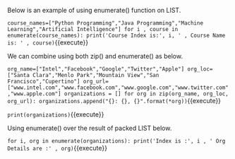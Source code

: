 Below is an example of using enumerate() function on LIST.

`
course_names=["Python Programming","Java Programming","Machine Learning","Artificial Intelligence"]
for i , course in enumerate(course_names):
    print('Course Index is:', i, ' , Course Name is: ' , course)
`{{execute}}

We can combine using both zip() and enumerate() as below.

`
org_name=["Intel","Facebook","Google","Twitter","Apple"]
org_loc=["Santa Clara","Menlo Park","Mountain View","San Francisco","Cupertino"]
org_url=["www.intel.com","www.facebook.com","www.google.com","www.twitter.com","www.apple.com"]
organizations = []
for org in zip(org_name, org_loc, org_url):
    organizations.append("{}: {}, {}".format(*org))
`{{execute}}

`
print(organizations)
`{{execute}}

Using enumerate() over the result of packed LIST below.

`
for i, org in enumerate(organizations):
    print('Index is :', i , ' Org Details are :' , org)
`{{execute}}


